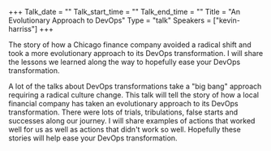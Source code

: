 +++
Talk_date = ""
Talk_start_time = ""
Talk_end_time = ""
Title = "An Evolutionary Approach to DevOps"
Type = "talk"
Speakers = ["kevin-harriss"]
+++

The story of how a Chicago finance company avoided a radical shift and took a more evolutionary approach to its DevOps transformation. I will share the lessons we learned along the way to hopefully ease your DevOps transformation.

A lot of the talks about DevOps transformations take a "big bang" approach requiring a radical culture change. This talk will tell the story of how a local financial company has taken an evolutionary approach to its DevOps transformation. There were lots of trials, tribulations, false starts and successes along our journey. I will share examples of actions that worked well for us as well as actions that didn't work so well. Hopefully these stories will help ease your DevOps transformation.
